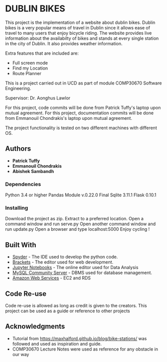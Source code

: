 # DUBLIN BIKES

This project is the implementation of a website about dublin bikes. Dublin bikes is a very popular 
means of travel in Dublin since it allows ease of travel to many users that enjoy bicycle riding.
The website provides live information about the availabilty of bikes and stands at every single station
in the city of Dublin.
It also provides weather information.

Extra features that are included are:
 - Full screen mode
 - Find my Location
 - Route Planner

This is a project carried out in UCD as part of module COMP30670 Software Engineering.

Supervisor: Dr. Aonghus Lawlor

For this project, code commits will be done from Patrick Tuffy's laptop upon mutual agreement.
For this project, documentation commits will be done from Emmanouil Chondrakis's laptop upon mutual agreement.

The project functionality is tested on two different machines with different OS.

## Authors

* **Patrick Tuffy** 
* **Emmanouil Chondrakis** 
* **Abishek Sambandh** 

### Dependencies

Python 3.4 or higher
Pandas Module v.0.22.0 Final
Sqlite 3.11.1
Flask 0.10.1


### Installing

Download the project as zip.
Extract to a preferred location.
Open a command window and run serve.py
Open another command window and run update.py
Open a browser and type localhost:5000
Enjoy cycling !


## Built With

* [Spyder](https://pypi.org/project/spyder/) - The IDE used to develop the python code.
* [Brackets](http://brackets.io/) - The editor used for web development.
* [Jupyter Notebooks](http://jupyter.org/) - The online editor used for Data Analysis
* [MySQL Community Server](https://dev.mysql.com/downloads/mysql/) - DBMS used for database management.
* [Amazon Web Services](https://aws.amazon.com/) - EC2 and RDS


## Code Re-use

Code re-use is allowed as long as credit is given to the creators.
This project can be used as a guide or reference to other projects


## Acknowledgments

* Tutorial from https://maxhalford.github.io/blog/bike-stations/ was followed and used as inspiration and guide.
* COMP30670 Lecture Notes were used as reference for any obstacle in our way
